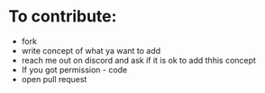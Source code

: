 # To contribute:
* fork
* write concept of what ya want to add
* reach me out on discord and ask if it is ok to add thhis concept
* If you got permission - code
* open pull request
